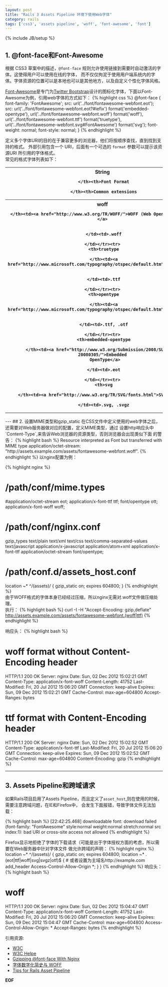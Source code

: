 ```yaml
---
layout: post
title: "Rails 3 Assets Pipeline 环境下使用Web字体"
category: rails
tags: ['css3', 'assets pipeline', 'woff', 'font-awesome', 'font']
---
```

{% include JB/setup %}

## 1. @font-face和Font-Awesome
根据 CSS3 草案中的描述，`@font-face` 规则允许使用链接到需要时自动激活的字体。这使得用户可以使用在线的字体，
而不仅仅拘泥于使用用户端系统内的字体。字体资源的位置可以是本地也可以是其他地方，以及自定义个性化字体风格。  

[Font-Awesome](http://fortawesome.github.com/Font-Awesome/#overview)是专门为[Twitter Bootstrap](http://twitter.github.com/bootstrap/index.html)设计的图标化字体，下面以Font-Awesome为例，引用web字体的方式如下：
{% highlight css %}
@font-face {
  font-family: 'FontAwesome';
  src: url('../font/fontawesome-webfont.eot');
  src: url('../font/fontawesome-webfont.eot?#iefix') format('embedded-opentype'),
     url('../font/fontawesome-webfont.woff') format('woff'),
     url('../font/fontawesome-webfont.ttf') format('truetype'),
     url('../font/fontawesome-webfont.svg#FontAwesome') format('svg');
  font-weight: normal;
  font-style: normal;
}
{% endhighlight %}

定义多个字体URI的目的在于兼容更多的浏览器，他们将按顺序查找，直到找到支持的格式。
外部引用包含一个 URI，后面有一个可选的 `format` 参数可以提示该资源URI 所引用的字体格式。  
常见的格式字体列表如下：
<table class='table table-bordered table-striped'>
   <thead>
    <tr>
     <th>String

     </th><th>Font Format

     </th><th>Common extensions

   </th></tr></thead><tbody>
    <tr>
     <th>woff

     </th><td><a href="http://www.w3.org/TR/WOFF/">WOFF (Web Open Font Format)</a>
      

     </td><td>.woff

    </td></tr><tr>
     <th>truetype

     </th><td><a href="http://www.microsoft.com/typography/otspec/default.htm">TrueType</a>
      

     </td><td>.ttf

    </td></tr><tr>
     <th>opentype

     </th><td><a href="http://www.microsoft.com/typography/otspec/default.htm">OpenType</a>
      

     </td><td>.ttf, .otf

    </td></tr><tr>
     <th>embedded-opentype

     </th><td><a href="http://www.w3.org/Submission/2008/SUBM-EOT-20080305/">Embedded
      OpenType</a>

     </td><td>.eot

    </td></tr><tr>
     <th>svg

     </th><td><a href="http://www.w3.org/TR/SVG/fonts.html">SVG Font</a>

     </td><td>.svg, .svgz
  </td></tr>
  </tbody>
</table>
---
## 2. 设置MIME类型和gzip_static
在CSS文件中定义使用的web字体之后，还需要对Web服务器做对应的配置，定义MIME类型，通过
设置http响应头中`Content-Type`,来告诉Web浏览器的资源类型，否则浏览器会出现类似下面
的警告：
{% highlight bash %}
Resource interpreted as Font but transferred with MIME type application/octet-stream: "http://assets.example.com/assets/fontawesome-webfont.woff".
{% endhighlight %}  
以nginx配置为例：

{% highlight nginx %}
# /path/conf/mime.types
#application/octet-stream           eot;
 application/x-font-ttf             ttf;
 font/opentype                      ott;
 application/x-font-woff            woff;

# /path/conf/nginx.conf
gzip_types text/plain text/xml text/css
           text/comma-separated-values
           text/javascript application/x-javascript
           application/atom+xml application/x-font-ttf 
           application/octet-stream font/opentype;

# /path/conf.d/assets_host.conf
location ~* ^/(assets)/ {
   gzip_static on;
   expires 604800;
}
{% endhighlight %}  
由于WOFF格式的字体本身已经经过压缩，所以nginx无需对.woff文件做压缩处理。  
执行：
{% highlight bash %}
curl -I -H "Accept-Encoding: gzip,deflate" http://assets.example.com/assets/fontawesome-webfont.(woff|ttf)
{% endhighlight %}

响应头：
{% highlight bash %}
# woff format without Content-Encoding header
HTTP/1.1 200 OK
Server: nginx
Date: Sun, 02 Dec 2012 15:02:21 GMT
Content-Type: application/x-font-woff
Content-Length: 41752
Last-Modified: Fri, 20 Jul 2012 15:06:20 GMT
Connection: keep-alive
Expires: Sun, 09 Dec 2012 15:02:21 GMT
Cache-Control: max-age=604800
Accept-Ranges: bytes

# ttf format with Content-Encoding header
HTTP/1.1 200 OK
Server: nginx
Date: Sun, 02 Dec 2012 15:02:52 GMT
Content-Type: application/x-font-ttf
Last-Modified: Fri, 20 Jul 2012 15:06:20 GMT
Connection: keep-alive
Expires: Sun, 09 Dec 2012 15:02:52 GMT
Cache-Control: max-age=604800
Content-Encoding: gzip
{% endhighlight %}

---
## 3. Assets Pipeline和跨域请求
如果Rails项目启用了Assets
Pipeline，而且定义了`asset_host`,则在使用的时候，需要注意跨域问题，在IE和Firefox中，
会发生下面报错，导致字体文件无法加载：

{% highlight bash %}
[22:42:25.468] downloadable font: download failed (font-family: "FontAwesome" style:normal weight:normal stretch:normal src index:1): bad URI or cross-site access not allowed
{% endhighlight %}

Firefox显示地拒绝了字体的下载请求（可能是出于字体授权方面的考虑，所以需要在Web服务器中针对字体文件
做允许跨域的声明：
{% highlight nginx %}
location ~* ^/(assets)/ {
   gzip_static on;
   expires 604800;
   location ~* \.(eot|ttf|woff|svg|svgz|otf)$ {
      # 或者设置为主域名http://example.com
      add_header Access-Control-Allow-Origin *;
   }
}
{% endhighlight %}
响应头：
{% highlight bash %}
# woff
HTTP/1.1 200 OK
Server: nginx
Date: Sun, 02 Dec 2012 15:04:47 GMT
Content-Type: application/x-font-woff
Content-Length: 41752
Last-Modified: Fri, 20 Jul 2012 15:06:20 GMT
Connection: keep-alive
Expires: Sun, 09 Dec 2012 15:04:47 GMT
Cache-Control: max-age=604800
Access-Control-Allow-Origin: *
Accept-Ranges: bytes
{% endhighlight %}


引用资源:

* [W3C](http://www.w3.org/TR/css3-fonts/#the-font-face-rule)
* [W3C Helpe](http://w3help.org/zh-cn/causes/RF1001)
* [Gzipping @font-face With Nginx](http://blog.bigdinosaur.org/gzipping-at-font-face-with-nginx/)
* [字体数字化简史与 WOFF](http://www.typeisbeautiful.com/2009/11/1617)
* [Tips for Rails Asset Pipeline ](http://www.aloop.org/2012/06/03/tips-for-rails-asset-pipeline/)

__EOF__

